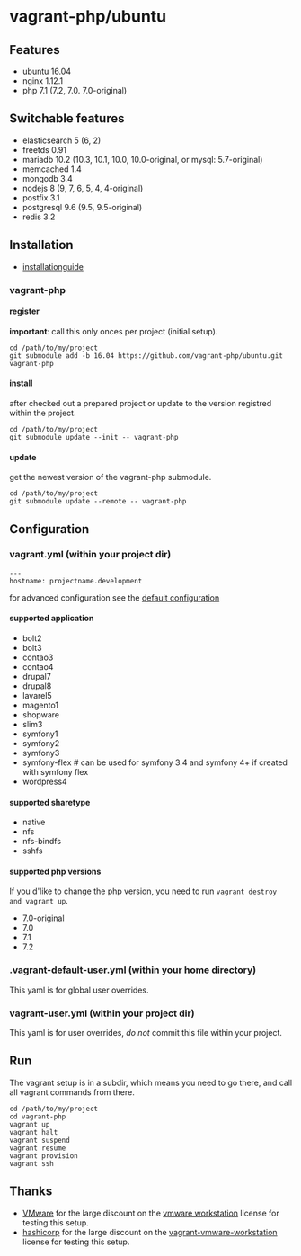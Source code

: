 # vagrant-php/ubuntu

## Features

 * ubuntu 16.04
 * nginx 1.12.1
 * php 7.1 (7.2, 7.0. 7.0-original)

## Switchable features

 * elasticsearch 5 (6, 2)
 * freetds 0.91
 * mariadb 10.2 (10.3, 10.1, 10.0, 10.0-original, or mysql: 5.7-original)
 * memcached 1.4
 * mongodb 3.4
 * nodejs 8 (9, 7, 6, 5, 4, 4-original)
 * postfix 3.1
 * postgresql 9.6 (9.5, 9.5-original)
 * redis 3.2

## Installation

 * [installationguide][1]

### vagrant-php

#### register

**important**: call this only onces per project (initial setup).

```{.sh}
cd /path/to/my/project
git submodule add -b 16.04 https://github.com/vagrant-php/ubuntu.git vagrant-php
```

#### install

after checked out a prepared project or update to the version registred within the project.

```{.sh}
cd /path/to/my/project
git submodule update --init -- vagrant-php
```

#### update

get the newest version of the vagrant-php submodule.

```{.sh}
cd /path/to/my/project
git submodule update --remote -- vagrant-php
```

## Configuration

### vagrant.yml (within your project dir)

```{.yml}
---
hostname: projectname.development
```

for advanced configuration see the [default configuration][2]

#### supported application

 * bolt2
 * bolt3
 * contao3
 * contao4
 * drupal7
 * drupal8
 * lavarel5
 * magento1
 * shopware
 * slim3
 * symfony1
 * symfony2
 * symfony3
 * symfony-flex # can be used for symfony 3.4 and symfony 4+ if created with symfony flex
 * wordpress4

#### supported sharetype

 * native
 * nfs
 * nfs-bindfs
 * sshfs

#### supported php versions

If you d'like to change the php version, you need to run `vagrant destroy and vagrant up`.

 * 7.0-original
 * 7.0
 * 7.1
 * 7.2

### .vagrant-default-user.yml (within your home directory)

This yaml is for global user overrides.

### vagrant-user.yml (within your project dir)

This yaml is for user overrides, *do not* commit this file within your project.

## Run

The vagrant setup is in a subdir, which means you need to go there, and call all vagrant commands from there.

```{.sh}
cd /path/to/my/project
cd vagrant-php
vagrant up
vagrant halt
vagrant suspend
vagrant resume
vagrant provision
vagrant ssh
```

## Thanks

 * [VMware][3] for the large discount on the [vmware workstation][4] license for testing this setup.
 * [hashicorp][5] for the large discount on the [vagrant-vmware-workstation][6] license for testing this setup.

[1]: https://github.com/vagrant-php/doc
[2]: vagrant-default.yml
[3]: https://www.vmware.com
[4]: https://www.vmware.com/products/workstation/features.html
[5]: https://hashicorp.com
[6]: https://www.vagrantup.com/vmware#buy-now
